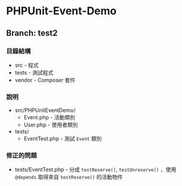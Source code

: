 PHPUnit-Event-Demo
==================

## Branch: test2 

### 目錄結構
* src - 程式
* tests - 測試程式
* vendor - Composer 套件

### 說明

* src/PHPUnitEventDemo/
    * Event.php - 活動類別
    * User.php - 使用者類別
* tests/
    * EventTest.php - 測試 `Event` 類別

### 修正的問題
* tests/EventTest.php - 分成 `testReserve()`, `testUnreserve()` ，使用 `@depends` 取得來自 `testReserve()` 的活動物件


